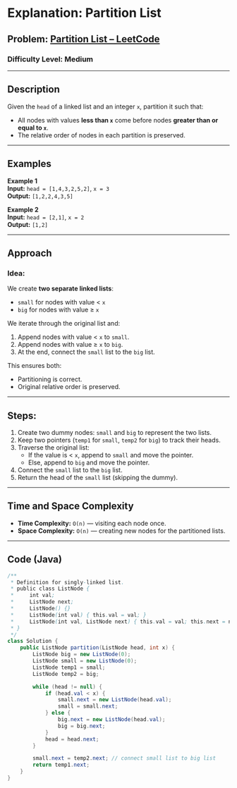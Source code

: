 # **Explanation: Partition List**

## **Problem:** [Partition List – LeetCode](https://leetcode.com/problems/partition-list/)

### **Difficulty Level:** Medium

---

## **Description**  
Given the `head` of a linked list and an integer `x`, partition it such that:  
- All nodes with values **less than `x`** come before nodes **greater than or equal to `x`**.  
- The relative order of nodes in each partition is preserved.

---

## **Examples**

**Example 1**  
**Input:** `head = [1,4,3,2,5,2]`, `x = 3`  
**Output:** `[1,2,2,4,3,5]`

**Example 2**  
**Input:** `head = [2,1]`, `x = 2`  
**Output:** `[1,2]`

---

## **Approach**

### **Idea:**  
We create **two separate linked lists**:
- `small` for nodes with value < `x`
- `big` for nodes with value ≥ `x`

We iterate through the original list and:
1. Append nodes with value < `x` to `small`.
2. Append nodes with value ≥ `x` to `big`.
3. At the end, connect the `small` list to the `big` list.

This ensures both:
- Partitioning is correct.
- Original relative order is preserved.

---

## **Steps**:

1. Create two dummy nodes: `small` and `big` to represent the two lists.
2. Keep two pointers (`temp1` for `small`, `temp2` for `big`) to track their heads.
3. Traverse the original list:
   - If the value is < `x`, append to `small` and move the pointer.
   - Else, append to `big` and move the pointer.
4. Connect the `small` list to the `big` list.
5. Return the head of the `small` list (skipping the dummy).

---

## **Time and Space Complexity**

- **Time Complexity:** `O(n)` — visiting each node once.
- **Space Complexity:** `O(n)` — creating new nodes for the partitioned lists.

---

## **Code (Java)**

```java
/**
 * Definition for singly-linked list.
 * public class ListNode {
 *     int val;
 *     ListNode next;
 *     ListNode() {}
 *     ListNode(int val) { this.val = val; }
 *     ListNode(int val, ListNode next) { this.val = val; this.next = next; }
 * }
 */
class Solution {
    public ListNode partition(ListNode head, int x) {
        ListNode big = new ListNode(0);
        ListNode small = new ListNode(0);
        ListNode temp1 = small; 
        ListNode temp2 = big; 

        while (head != null) {
            if (head.val < x) {
                small.next = new ListNode(head.val);
                small = small.next;
            } else {
                big.next = new ListNode(head.val);
                big = big.next;
            }
            head = head.next;
        }

        small.next = temp2.next; // connect small list to big list
        return temp1.next;
    }
}
